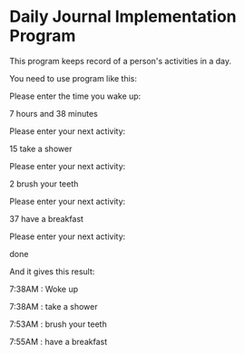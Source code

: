 # Daily Journal Implementation Program

This program keeps record of a person's activities in a day.


You need to use program like this:

Please enter the time you wake up:

7 hours and 38 minutes

Please enter your next activity:

15 take a shower

Please enter your next activity:

2 brush your teeth

Please enter your next activity:

37 have a breakfast

Please enter your next activity:

done




And it gives this result:

7:38AM : Woke up

7:38AM : take a shower 

7:53AM : brush your teeth 

7:55AM : have a breakfast

